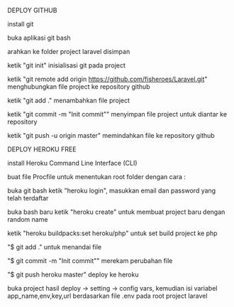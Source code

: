 DEPLOY GITHUB

install git

buka aplikasi git bash

arahkan ke folder project laravel disimpan

ketik "git init" inisialisasi git pada project

ketik "git remote add origin https://github.com/fisheroes/Laravel.git" menghubungkan file project ke repository github

ketik "git add ." menambahkan file project

ketik "git commit -m "Init commit"" menyimpan file project untuk diantar ke repository

ketik "git push -u origin master" memindahkan file ke repository github



DEPLOY HEROKU FREE

install Heroku Command Line Interface (CLI)

buat file Procfile untuk menentukan root folder dengan cara :

buka git bash ketik "heroku login", masukkan email dan password yang telah terdaftar

buka bash baru ketik "heroku create" untuk membuat project baru dengan random name

ketik "heroku buildpacks:set heroku/php" untuk set build project ke php

"$ git add ." untuk menandai file

"$ git commit -m "Init commit"" merekam perubahan file

"$ git push heroku master" deploy ke heroku

buka project hasil deploy -> setting -> config vars, kemudian isi variabel app_name,env,key,url berdasarkan file .env pada root project laravel
